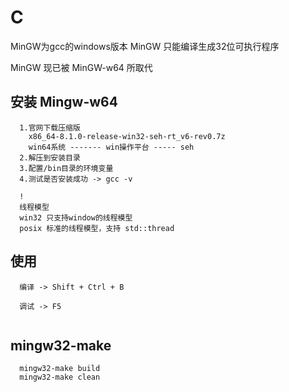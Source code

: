 # C

MinGW为gcc的windows版本
MinGW 只能编译生成32位可执行程序

MinGW 现已被 MinGW-w64 所取代


## 安装 Mingw-w64
```
  1.官网下载压缩版
    x86_64-8.1.0-release-win32-seh-rt_v6-rev0.7z
    win64系统 ------- win操作平台 ----- seh
  2.解压到安装目录
  3.配置/bin目录的环境变量
  4.测试是否安装成功 -> gcc -v

  !
  线程模型
  win32 只支持window的线程模型
  posix 标准的线程模型，支持 std::thread

```

## 使用
```
  编译 -> Shift + Ctrl + B

  调试 -> F5
  
```

## mingw32-make
```
  mingw32-make build
  mingw32-make clean
```
